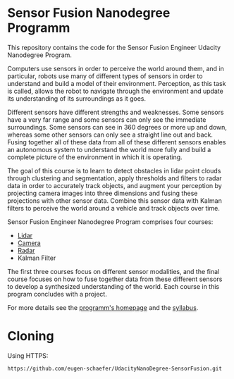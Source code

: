# Sensor Fusion Nanodegree Programm

This repository contains the code for the Sensor Fusion Engineer Udacity Nanodegree Program. 

Computers use sensors in order to perceive the world around them, and in particular, robots use many of different types of sensors in order to understand and build a model of their environment. Perception, as this task is called, allows the robot to navigate through the environment and update its understanding of its surroundings as it goes.

Different sensors have different strengths and weaknesses. Some sensors have a very far range and some sensors can only see the immediate surroundings. Some sensors can see in 360 degrees or more up and down, whereas some other sensors can only see a straight line out and back. Fusing together all of these data from all of these different sensors enables an autonomous system to understand the world more fully and build a complete picture of the environment in which it is operating. 

The goal of this course is to learn to detect obstacles in lidar point clouds through clustering and segmentation, apply thresholds and filters to radar data in order to accurately track objects, and augment your perception by projecting camera images into three dimensions and fusing these projections with other sensor data. Combine this sensor data with Kalman filters to perceive the world around a vehicle and track objects over time.

Sensor Fusion Engineer Nanodegree Program comprises four courses:

 * [Lidar](https://github.com/eugen-schaefer/UdacityNanoDegree-SensorFusion/tree/main/Lidar)
 * [Camera](https://github.com/eugen-schaefer/UdacityNanoDegree-SensorFusion/tree/main/Camera)
 * [Radar](https://github.com/eugen-schaefer/UdacityNanoDegree-SensorFusion/tree/main/Radar)
 * Kalman Filter
 
The first three courses focus on different sensor modalities, and the final course focuses on how to fuse together data from these different sensors to develop a synthesized understanding of the world. Each course in this program concludes with a project.

For more details see the [programm's homepage](https://www.udacity.com/course/sensor-fusion-engineer-nanodegree--nd313) and the [syllabus](Syllabus.pdf).

# Cloning

Using HTTPS:
```
https://github.com/eugen-schaefer/UdacityNanoDegree-SensorFusion.git
```
